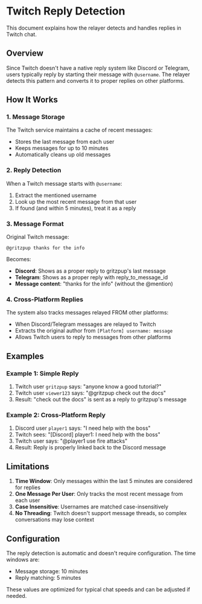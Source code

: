 # Twitch Reply Detection

This document explains how the relayer detects and handles replies in Twitch chat.

## Overview

Since Twitch doesn't have a native reply system like Discord or Telegram, users typically reply by starting their message with `@username`. The relayer detects this pattern and converts it to proper replies on other platforms.

## How It Works

### 1. Message Storage

The Twitch service maintains a cache of recent messages:
- Stores the last message from each user
- Keeps messages for up to 10 minutes
- Automatically cleans up old messages

### 2. Reply Detection

When a Twitch message starts with `@username`:
1. Extract the mentioned username
2. Look up the most recent message from that user
3. If found (and within 5 minutes), treat it as a reply

### 3. Message Format

Original Twitch message:
```
@gritzpup thanks for the info
```

Becomes:
- **Discord**: Shows as a proper reply to gritzpup's last message
- **Telegram**: Shows as a proper reply with reply_to_message_id
- **Message content**: "thanks for the info" (without the @mention)

### 4. Cross-Platform Replies

The system also tracks messages relayed FROM other platforms:
- When Discord/Telegram messages are relayed to Twitch
- Extracts the original author from `[Platform] username: message`
- Allows Twitch users to reply to messages from other platforms

## Examples

### Example 1: Simple Reply
1. Twitch user `gritzpup` says: "anyone know a good tutorial?"
2. Twitch user `viewer123` says: "@gritzpup check out the docs"
3. Result: "check out the docs" is sent as a reply to gritzpup's message

### Example 2: Cross-Platform Reply
1. Discord user `player1` says: "I need help with the boss"
2. Twitch sees: "[Discord] player1: I need help with the boss"
3. Twitch user says: "@player1 use fire attacks"
4. Result: Reply is properly linked back to the Discord message

## Limitations

1. **Time Window**: Only messages within the last 5 minutes are considered for replies
2. **One Message Per User**: Only tracks the most recent message from each user
3. **Case Insensitive**: Usernames are matched case-insensitively
4. **No Threading**: Twitch doesn't support message threads, so complex conversations may lose context

## Configuration

The reply detection is automatic and doesn't require configuration. The time windows are:
- Message storage: 10 minutes
- Reply matching: 5 minutes

These values are optimized for typical chat speeds and can be adjusted if needed.